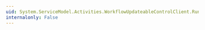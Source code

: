 ```yaml
---
uid: System.ServiceModel.Activities.WorkflowUpdateableControlClient.RunCompleted
internalonly: False
---
```

